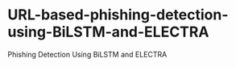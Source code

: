 # URL-based-phishing-detection-using-BiLSTM-and-ELECTRA
Phishing Detection Using BiLSTM and ELECTRA
